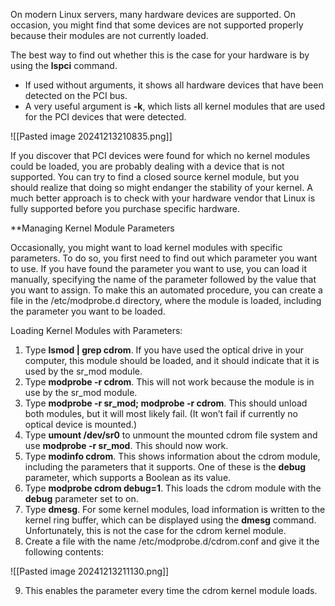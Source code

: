 On modern Linux servers, many hardware devices are supported. On occasion, you might find that some devices are not supported properly because their modules are not currently loaded.

The best way to find out whether this is the case for your hardware is by using the **lspci** command. 
- If used without arguments, it shows all hardware devices that have been detected on the PCI bus.
- A very useful argument is **-k**, which lists all kernel modules that are used for the PCI devices that were detected.

![[Pasted image 20241213210835.png]]

If you discover that PCI devices were found for which no kernel modules could be loaded, you are probably dealing with a device that is not supported. You can try to find a closed source kernel module, but you should realize that doing so might endanger the stability of your kernel. A much better approach is to check with your hardware vendor that Linux is fully supported before you purchase specific hardware.

**Managing Kernel Module Parameters

Occasionally, you might want to load kernel modules with specific parameters. To do so, you first need to find out which parameter you want to use. If you have found the parameter you want to use, you can load it manually, specifying the name of the parameter followed by the value that you want to assign. To make this an automated procedure, you can create a file in the /etc/modprobe.d directory, where the module is loaded, including the parameter you want to be loaded.

Loading Kernel Modules with Parameters:

1. Type **lsmod | grep cdrom**. If you have used the optical drive in your computer, this module should be loaded, and it should indicate that it is used by the sr_mod module.
2. Type **modprobe -r cdrom**. This will not work because the module is in use by the sr_mod module.
3. Type **modprobe -r sr_mod; modprobe -r cdrom**. This should unload both modules, but it will most likely fail. (It won’t fail if currently no optical device is mounted.)
4. Type **umount /dev/sr0** to unmount the mounted cdrom file system and use **modprobe -r sr_mod**. This should now work.
5. Type **modinfo cdrom**. This shows information about the cdrom module, including the parameters that it supports. One of these is the **debug** parameter, which supports a Boolean as its value.
6. Type **modprobe cdrom debug=1**. This loads the cdrom module with the **debug** parameter set to on.
7. Type **dmesg**. For some kernel modules, load information is written to the kernel ring buffer, which can be displayed using the **dmesg** command. Unfortunately, this is not the case for the cdrom kernel module.
8. Create a file with the name /etc/modprobe.d/cdrom.conf and give it the following contents:

![[Pasted image 20241213211130.png]]

9. This enables the parameter every time the cdrom kernel module loads.
